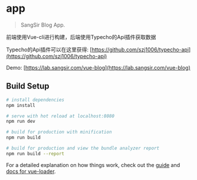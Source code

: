 # app

> SangSir Blog App.

前端使用Vue-cli进行构建，后端使用Typecho的Api插件获取数据

Typecho的Api插件可以在这里获得: [https://github.com/szj1006/typecho-api](https://github.com/szj1006/typecho-api)

Demo: [https://lab.sangsir.com/vue-blog](https://lab.sangsir.com/vue-blog)

## Build Setup

``` bash
# install dependencies
npm install

# serve with hot reload at localhost:8080
npm run dev

# build for production with minification
npm run build

# build for production and view the bundle analyzer report
npm run build --report
```

For a detailed explanation on how things work, check out the [guide](http://vuejs-templates.github.io/webpack/) and [docs for vue-loader](http://vuejs.github.io/vue-loader).
